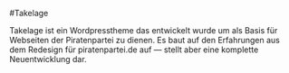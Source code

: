 
#Takelage


Takelage ist ein Wordpresstheme das entwickelt wurde um als Basis für Webseiten der Piratenpartei zu dienen. 
Es baut auf den Erfahrungen aus dem Redesign für piratenpartei.de auf — stellt aber eine komplette Neuentwicklung dar.

